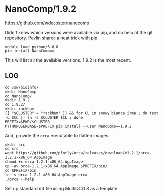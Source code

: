 NanoComp/1.9.2
==============

<https://github.com/wdecoster/nanocomp>

Didn't know which versions were available via pip, and no help at the git repository.  Pavlin shared a neat trick with pip.

    module load python/3.6.8
    pip install NanoComp==

This will list all the available versions.  1.9.2 is the most recent.

LOG
---

    cd /sw/bioinfo/
    mkdir NanoComp
    cd NanoComp/
    mkdir 1.9.2
    cd 1.9.2/
    mkdir rackham
    [[ "$CLUSTER" = "rackham" ]] && for CL in snowy bianca irma ; do test -L $CL || ln -s $CLUSTER $CL ; done
    PREFIX=$PWD/$CLUSTER
    PYTHONUSERBASE=$PREFIX pip install --user NanoComp==1.9.2

And, provide the `orca` executable to flatten images.

    mkdir src
    cd src
    wget https://github.com/plotly/orca/releases/download/v1.2.1/orca-1.2.1-x86_64.AppImage
    chmod +x orca-1.2.1-x86_64.AppImage
    cp -av orca-1.2.1-x86_64.AppImage $PREFIX/bin/
    cd $PREFIX/bin
    ln -s orca-1.2.1-x86_64.AppImage orca
    ./orca --help

Set up standard mf file using MultiQC/1.8 as a template.

